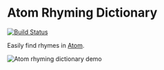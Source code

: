# Atom Rhyming Dictionary

[![Build Status](https://travis-ci.org/partials-music/atom-rhyming-dictionary.svg?branch=master)](https://travis-ci.org/partials-music/atom-rhyming-dictionary)

Easily find rhymes in [Atom](http://atom.io).

![Atom rhyming dictionary demo](https://cloud.githubusercontent.com/assets/5033974/17352923/04e58758-5909-11e6-9837-0ece7110ec67.gif)
